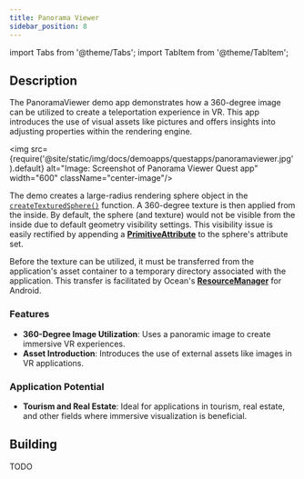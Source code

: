 ```yaml
---
title: Panorama Viewer
sidebar_position: 8
---
```


import Tabs from '@theme/Tabs';
import TabItem from '@theme/TabItem';

## Description

The PanoramaViewer demo app demonstrates how a 360-degree image can be utilized to create a teleportation experience in VR. This app introduces the use of visual assets like pictures and offers insights into adjusting properties within the rendering engine.

<img src={require('@site/static/img/docs/demoapps/questapps/panoramaviewer.jpg').default} alt="Image: Screenshot of Panorama Viewer Quest app" width="600" className="center-image"/>

The demo creates a large-radius rendering sphere object in the [`createTexturedSphere()`](https://github.com/facebookresearch/ocean/blob/c6994ae2add1b2fb295ffe7bffa5abdb7bd5e486/impl/application/ocean/demo/platform/meta/quest/openxr/panoramaviewer/quest/PanoramaViewer.cpp#L100) function. A 360-degree texture is then applied from the inside. By default, the sphere (and texture) would not be visible from the inside due to default geometry visibility settings. This visibility issue is easily rectified by appending a [**PrimitiveAttribute**](https://www.internalfb.com/intern/staticdocs/ocean/doxygen/class_ocean_1_1_rendering_1_1_primitive_attribute.html) to the sphere's attribute set.

Before the texture can be utilized, it must be transferred from the application's asset container to a temporary directory associated with the application. This transfer is facilitated by Ocean's [**ResourceManager**](https://www.internalfb.com/intern/staticdocs/ocean/doxygen/class_ocean_1_1_platform_1_1_android_1_1_resource_manager.html) for Android.

### Features
 - **360-Degree Image Utilization**: Uses a panoramic image to create immersive VR experiences.
 - **Asset Introduction**: Introduces the use of external assets like images in VR applications.


### Application Potential
 - **Tourism and Real Estate**: Ideal for applications in tourism, real estate, and other fields where immersive visualization is beneficial.

## Building

<Tabs groupId="target-os" queryString>

  <TabItem value="quest" label="Quest">
    TODO
  </TabItem>

</Tabs>
